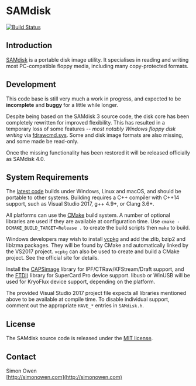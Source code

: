 # SAMdisk

[![Build Status](https://travis-ci.org/simonowen/samdisk.svg?branch=master)](https://travis-ci.org/simonowen/samdisk)

## Introduction

[SAMdisk](http://simonowen.com/samdisk/) is a portable disk image utility.
It specialises in reading and writing most PC-compatible floppy media,
including many copy-protected formats.

## Development

This code base is still very much a work in progress, and expected to be
**incomplete** and **buggy** for a little while longer.

Despite being based on the SAMdisk 3 source code, the disk core has been
completely rewritten for improved flexibility. This has resulted in a
temporary loss of some features -- *most notably Windows floppy disk writing*
via [fdrawcmd.sys](http://simonowen.com/fdrawcmd/). Some and disk image
formats are also missing, and some made be read-only.

Once the missing functionality has been restored it will be released officially
as SAMdisk 4.0.

## System Requirements

The [latest code](https://github.com/simonowen/samdisk/) builds under Windows,
Linux and macOS, and should be portable to other systems. Building requires a
C++ compiler with C++14 support, such as Visual Studio 2017, g++ 4.9+, or
Clang 3.6+.

All platforms can use the [CMake](https://cmake.org/) build system. A number
of optional libraries are used if they are available at configuration time.
Use `cmake -DCMAKE_BUILD_TARGET=Release .` to create the build scripts then
`make` to build.

Windows developers may wish to install [vcpkg](https://github.com/Microsoft/vcpkg)
and add the zlib, bzip2 and liblzma packages. They will be found by CMake and
automatically linked by the VS2017 project. `vcpkg` can also be used to create
and build a CMake project. See the official site for details.

Install the [CAPSimage](http://www.softpres.org/download) library for
IPF/CTRaw/KFStream/Draft support, and the [FTDI](http://www.ftdichip.com/Drivers/D2XX.htm))
library for SuperCard Pro device support. libusb or WinUSB will be used for
KryoFlux device support, depending on the platform.

The provided Visual Studio 2017 project file expects all libraries mentioned
above to be available at compile time. To disable individual support, comment
out the appropriate `HAVE_*` entries in `SAMdisk.h`.

## License

The SAMdisk source code is released under the
[MIT license](https://tldrlegal.com/license/mit-license).

## Contact

Simon Owen  
[http://simonowen.com](http://simonowen.com)

